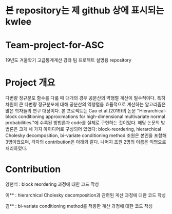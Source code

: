 # 본 repository는 제 github 상에 표시되는 kwlee

# Team-project-for-ASC
19년도 겨울학기 고급통계계산 강좌 팀 프로젝트 설명용 repository

# Project 개요
다변량 정규분포 함수를 다룰 때 대개의 경우 공분산의 역행렬 계산이 필수적이다. 특히 차원이 큰 다변량 정규분포에 대해 
공분산의 역행렬을 효율적으로 계산하는 알고리즘은 많은 학자들의 연구 대상이다. 본 프로젝트는 Cao et al.(2019)의 논문 
"Hierarchical-block conditioning approximations for high-dimensional multivariate normal probabilities."에 
수록된 방법론과 code를 실제로 구현하는 것이었다. 해당 논문의 방법론은 크게 세 가지 아이디어로 구성되어 있었다:
block-reordering, hierarchical Cholesky decomposition, bi-variate conditioning method
조원은 본인을 포함해 3명이었으며, 각자의 contribution은 아래와 같다. 나머지 조원 2명의 이름은 익명으로 처리하였다.

# Contribution 
양현석 : block reordering 과정에 대한 코드 작성 

이** : hierarchical Cholesky decomposition과 관련된 계산 과정에 대한 코드 작성

김** : bi-variate conditioning method를 적용한 계산 과정에 대한 코드 작성
